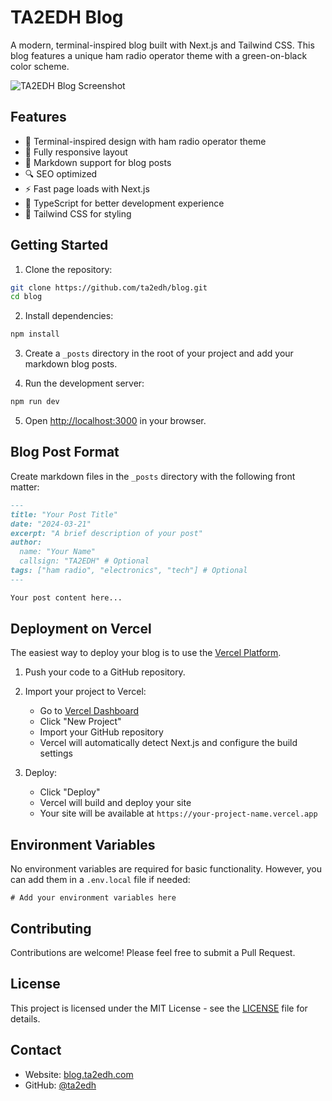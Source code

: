 # TA2EDH Blog

A modern, terminal-inspired blog built with Next.js and Tailwind CSS. This blog features a unique ham radio operator theme with a green-on-black color scheme.

![TA2EDH Blog Screenshot](https://files.catbox.moe/n6nmdb.png)

## Features

- 🎨 Terminal-inspired design with ham radio operator theme
- 📱 Fully responsive layout
- 📝 Markdown support for blog posts
- 🔍 SEO optimized
- ⚡ Fast page loads with Next.js
- 🎯 TypeScript for better development experience
- 🎨 Tailwind CSS for styling

## Getting Started

1. Clone the repository:
```bash
git clone https://github.com/ta2edh/blog.git
cd blog
```

2. Install dependencies:
```bash
npm install
```

3. Create a `_posts` directory in the root of your project and add your markdown blog posts.

4. Run the development server:

```bash
npm run dev
```

5. Open [http://localhost:3000](http://localhost:3000) in your browser.

## Blog Post Format

Create markdown files in the `_posts` directory with the following front matter:

```markdown
---
title: "Your Post Title"
date: "2024-03-21"
excerpt: "A brief description of your post"
author:
  name: "Your Name"
  callsign: "TA2EDH" # Optional
tags: ["ham radio", "electronics", "tech"] # Optional
---

Your post content here...
```

## Deployment on Vercel

The easiest way to deploy your blog is to use the [Vercel Platform](https://vercel.com).

1. Push your code to a GitHub repository.

2. Import your project to Vercel:
   - Go to [Vercel Dashboard](https://vercel.com/dashboard)
   - Click "New Project"
   - Import your GitHub repository
   - Vercel will automatically detect Next.js and configure the build settings

3. Deploy:
   - Click "Deploy"
   - Vercel will build and deploy your site
   - Your site will be available at `https://your-project-name.vercel.app`

## Environment Variables

No environment variables are required for basic functionality. However, you can add them in a `.env.local` file if needed:

```env
# Add your environment variables here
```

## Contributing

Contributions are welcome! Please feel free to submit a Pull Request.

## License

This project is licensed under the MIT License - see the [LICENSE](LICENSE) file for details.

## Contact

- Website: [blog.ta2edh.com](https://blog.ta2edh.com)
- GitHub: [@ta2edh](https://github.com/ta2edh) 